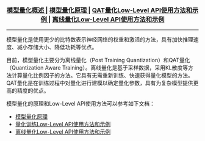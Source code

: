 <div align="center">
  <h3>
    <a href="./README.md">
      模型量化概述
    </a>
    <span> | </span>
    <a href="../docs/tutorial.md">
      模型量化原理
    </a>
    <span> | </span>
    <a href="./quantization_aware_training.md">
      QAT量化Low-Level API使用方法和示例
    </a>
    <span> | </span>
    <a href="./post_training_quantization.md">
      离线量化Low-Level API使用方法和示例
    </a>
  </h3>
</div>

---
模型量化是使用更少的比特数表示神经网络的权重和激活的方法，具有加快推理速度、减小存储大小、降低功耗等优点。

目前，模型量化主要分为离线量化（Post Training Quantization）和QAT量化（Quantization Aware Training）。离线量化是基于采样数据，采用KL散度等方法计算量化比例因子的方法。它具有无需重新训练、快速获得量化模型的方法。QAT量化是在训练过程中对量化进行建模以确定量化参数，具有为复杂模型提供更高的精度的优点。

模型量化的原理和Low-Level API使用方法可以参考如下文档：
* [模型量化原理](../docs/tutorial.md)
* [量化训练Low-Level API使用方法和示例](./quantization_aware_training.md)
* [离线量化Low-Level API使用方法和示例](./post_training_quantization.md)
